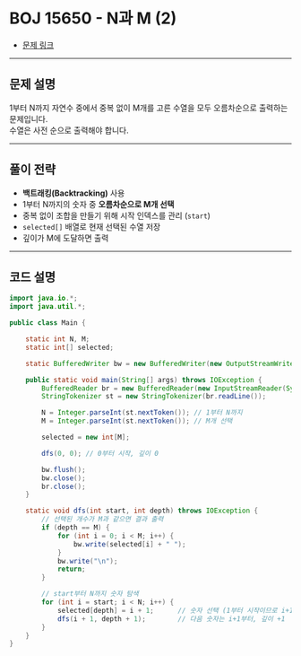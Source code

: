 # BOJ 15650 - N과 M (2)

- [문제 링크](https://www.acmicpc.net/problem/15650)

---

## 문제 설명
1부터 N까지 자연수 중에서 중복 없이 M개를 고른 수열을 모두 오름차순으로 출력하는 문제입니다.  
수열은 사전 순으로 출력해야 합니다.

---

## 풀이 전략

- **백트래킹(Backtracking)** 사용
- 1부터 N까지의 숫자 중 **오름차순으로 M개 선택**
- 중복 없이 조합을 만들기 위해 시작 인덱스를 관리 (`start`)
- `selected[]` 배열로 현재 선택된 수열 저장
- 깊이가 M에 도달하면 출력

---

## 코드 설명

```java
import java.io.*;
import java.util.*;

public class Main {

    static int N, M;
    static int[] selected;

    static BufferedWriter bw = new BufferedWriter(new OutputStreamWriter(System.out));

    public static void main(String[] args) throws IOException {
        BufferedReader br = new BufferedReader(new InputStreamReader(System.in));
        StringTokenizer st = new StringTokenizer(br.readLine());

        N = Integer.parseInt(st.nextToken()); // 1부터 N까지
        M = Integer.parseInt(st.nextToken()); // M개 선택

        selected = new int[M];

        dfs(0, 0); // 0부터 시작, 깊이 0

        bw.flush();
        bw.close();
        br.close();
    }

    static void dfs(int start, int depth) throws IOException {
        // 선택된 개수가 M과 같으면 결과 출력
        if (depth == M) {
            for (int i = 0; i < M; i++) {
                bw.write(selected[i] + " ");
            }
            bw.write("\n");
            return;
        }

        // start부터 N까지 숫자 탐색
        for (int i = start; i < N; i++) {
            selected[depth] = i + 1;      // 숫자 선택 (1부터 시작이므로 i+1)
            dfs(i + 1, depth + 1);        // 다음 숫자는 i+1부터, 깊이 +1
        }
    }
}
```